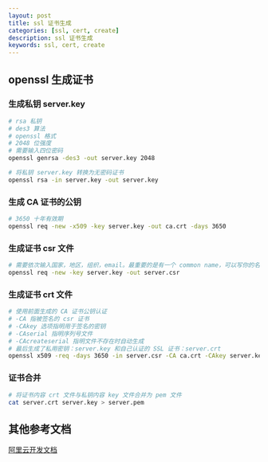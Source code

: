 ```yaml
---
layout: post
title: ssl 证书生成
categories: [ssl, cert, create]
description: ssl 证书生成
keywords: ssl, cert, create
---
```

## openssl 生成证书
### 生成私钥 server.key
``` sh
# rsa 私钥
# des3 算法
# openssl 格式
# 2048 位强度
# 需要输入四位密码
openssl genrsa -des3 -out server.key 2048

# 将私钥 server.key 转换为无密码证书
openssl rsa -in server.key -out server.key
```

### 生成 CA 证书的公钥
``` sh
# 3650 十年有效期
openssl req -new -x509 -key server.key -out ca.crt -days 3650
```

### 生成证书 csr 文件
``` sh
# 需要依次输入国家，地区，组织，email。最重要的是有一个 common name，可以写你的名字或者域名。如果为了 https 申请，这个必须和域名吻合，否则会引发浏览器警报。生成的 csr 文件交给 CA 签名后形成服务端自己的证书。
openssl req -new -key server.key -out server.csr
```

### 生成证书 crt 文件
``` sh
# 使用前面生成的 CA 证书公钥认证
# -CA 指被签名的 csr 证书
# -CAkey 选项指明用于签名的密钥
# -CAserial 指明序列号文件
# -CAcreateserial 指明文件不存在时自动生成
# 最后生成了私用密钥：server.key 和自己认证的 SSL 证书：server.crt
openssl x509 -req -days 3650 -in server.csr -CA ca.crt -CAkey server.key -CAcreateserial -out server.crt
```

### 证书合并
``` sh
# 将证书内容 crt 文件与私钥内容 key 文件合并为 pem 文件
cat server.crt server.key > server.pem
```

## 其他参考文档
[阿里云开发文档](https://help.aliyun.com/document_detail/85969.html?spm=a2c4g.11186623.6.764.216b5cf9U3AU6K)



